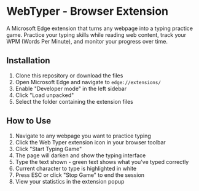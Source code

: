  # WebTyper - Browser Extension

A Microsoft Edge extension that turns any webpage into a typing practice game. Practice your typing skills while reading web content, track your WPM (Words Per Minute), and monitor your progress over time.

## Installation

1. Clone this repository or download the files
2. Open Microsoft Edge and navigate to `edge://extensions/`
3. Enable "Developer mode" in the left sidebar
4. Click "Load unpacked"
5. Select the folder containing the extension files

## How to Use

1. Navigate to any webpage you want to practice typing
2. Click the Web Typer extension icon in your browser toolbar
3. Click "Start Typing Game"
4. The page will darken and show the typing interface
5. Type the text shown - green text shows what you've typed correctly
6. Current character to type is highlighted in white
7. Press ESC or click "Stop Game" to end the session
8. View your statistics in the extension popup